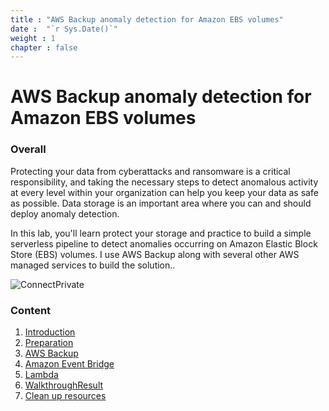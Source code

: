 ```yaml
---
title : "AWS Backup anomaly detection for Amazon EBS volumes"
date :  "`r Sys.Date()`" 
weight : 1 
chapter : false
---
```

# AWS Backup anomaly detection for Amazon EBS volumes

### Overall
 Protecting your data from cyberattacks and ransomware is a critical responsibility, and taking the necessary steps to detect anomalous activity at every level within your organization can help you keep your data as safe as possible. Data storage is an important area where you can and should deploy anomaly detection.

 In this lab, you'll learn protect your storage and practice to build a simple serverless pipeline to detect anomalies occurring on Amazon Elastic Block Store (EBS) volumes. I use AWS Backup along with several other AWS managed services to build the solution.. 

![ConnectPrivate](/images/AWS-Backup-Anomaly-Detection.png?featherlight=false&width=90pc) 

### Content
 1. [Introduction ](1-introduce/)
 2. [Preparation](2-prerequiste/)
 3. [AWS Backup](3-AWSBackup/)
 4. [Amazon Event Bridge](4-AmazonEventBridge/)
 5. [Lambda](5-Lambda/)
 6. [WalkthroughResult](6-WalkthroughResult/)
 7. [Clean up resources](7-cleanup/)